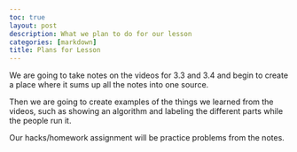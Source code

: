 ```yaml
---
toc: true
layout: post
description: What we plan to do for our lesson
categories: [markdown]
title: Plans for Lesson
---
```


We are going to take notes on the videos for 3.3 and 3.4 and begin to create a place where it sums up all the notes into one source. 

Then we are going to create examples of the things we learned from the videos, such as showing an algorithm and labeling the different parts while the people run it. 

Our hacks/homework assignment will be practice problems from the notes.